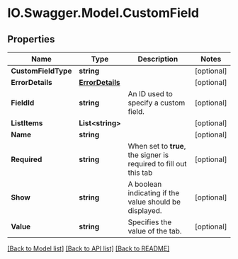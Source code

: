 # IO.Swagger.Model.CustomField
## Properties

Name | Type | Description | Notes
------------ | ------------- | ------------- | -------------
**CustomFieldType** | **string** |  | [optional] 
**ErrorDetails** | [**ErrorDetails**](ErrorDetails.md) |  | [optional] 
**FieldId** | **string** | An ID used to specify a custom field. | [optional] 
**ListItems** | **List&lt;string&gt;** |  | [optional] 
**Name** | **string** |  | [optional] 
**Required** | **string** | When set to **true**, the signer is required to fill out this tab | [optional] 
**Show** | **string** | A boolean indicating if the value should be displayed. | [optional] 
**Value** | **string** | Specifies the value of the tab.  | [optional] 

[[Back to Model list]](../README.md#documentation-for-models) [[Back to API list]](../README.md#documentation-for-api-endpoints) [[Back to README]](../README.md)

